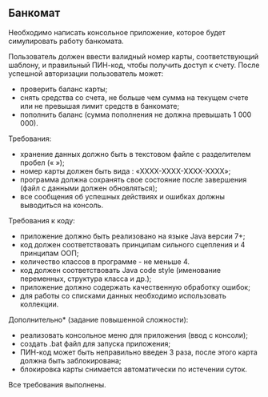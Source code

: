 <h2> Банкомат </h2>
Необходимо написать консольное приложение, которое будет симулировать работу банкомата.

Пользователь должен ввести валидный номер карты, соответствующий шаблону, и правильный ПИН-код, чтобы получить доступ к счету. После успешной авторизации пользователь может:

- проверить баланс карты;
- снять средства со счета, не больше чем сумма на текущем счете или не превышая лимит средств в банкомате;
- пополнить баланс (сумма пополнения не должна превышать 1 000 000).

Требования:

- хранение данных должно быть в текстовом файле с разделителем пробел (« »);
- номер карты должен быть вида : «ХХХХ-ХХХХ-ХХХХ-ХХХХ»;
- программа должна сохранять свое состояние после завершения (файл с данными должен обновляться);
- все сообщения об успешных действиях и ошибках должны выводиться на консоль.

Требования к коду:

- приложение должно быть реализовано на языке Java версии 7+;
- код должен соответствовать принципам сильного сцепления и 4 принципам ООП;
- количество классов в программе - не меньше 4.
- код должен соответствовать Java code style (именование переменных, структура класса и др.);
- приложение должно содержать качественную обработку ошибок;
- для работы со списками данных необходимо использовать коллекции.
  
Дополнительно* (задание повышенной сложности):

- реализовать консольное меню для приложения (ввод с консоли);
- создать .bat файл для запуска приложения;
- ПИН-код может быть неправильно введен 3 раза, после этого карта должна быть заблокирована;
- блокировка карты снимается автоматически по истечении суток.
  

Все требования выполнены.